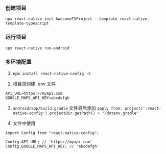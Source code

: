 ### 创建项目
`npx react-native init AwesomeTSProject --template react-native-template-typescript`

### 运行项目
`npx react-native run-android`

### 多环境配置
1. `npm install react-native-config -S`

2. 根目录创建 .env 文件
```
API_URL=https://myapi.com
GOOGLE_MAPS_API_KEY=abcdefgh
```

3. `android/app/build.gradle` 文件最后添加
`apply from: project(':react-native-config').projectDir.getPath() + "/dotenv.gradle"`

4. 文件中使用
```
import Config from "react-native-config";

Config.API_URL; // 'https://myapi.com'
Config.GOOGLE_MAPS_API_KEY; // 'abcdefgh'
```